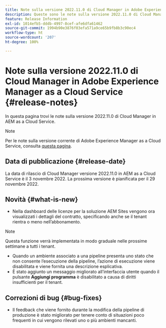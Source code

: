 ```yaml
---
title: Note sulla versione 2022.11.0 di Cloud Manager in Adobe Experience Manager as a Cloud Service
description: Queste sono le note sulla versione 2022.11.0 di Cloud Manager in AEM as a Cloud Service.
feature: Release Information
exl-id: 1014efb5-dddb-4997-8cef-afe6dfa61462
source-git-commit: 1994b90e3876f03efa571a9ce65b9fb8b3c90ec4
workflow-type: ht
source-wordcount: '207'
ht-degree: 100%

---
```


# Note sulla versione 2022.11.0 di Cloud Manager in Adobe Experience Manager as a Cloud Service {#release-notes}

In questa pagina trovi le note sulla versione 2022.11.0 di Cloud Manager in AEM as a Cloud Service.

>[!NOTE]
>
>Per le note sulla versione corrente di Adobe Experience Manager as a Cloud Service, consulta [questa pagina](/help/release-notes/release-notes-cloud/release-notes-current.md).

## Data di pubblicazione {#release-date}

La data di rilascio di Cloud Manager versione 2022.11.0 in AEM as a Cloud Service è il 3 novembre 2022. La prossima versione è pianificata per il 29 novembre 2022.

## Novità {#what-is-new}

* Nella dashboard delle licenze per la soluzione AEM Sites vengono ora visualizzati i dettagli del contratto, specificando anche se il tenant rientra o meno nell’abbonamento.

>[!NOTE]
>
> Questa funzione verrà implementata in modo graduale nelle prossime settimane a tutti i tenant.

* Quando un ambiente associato a una pipeline presenta uno stato che non consente l’esecuzione della pipeline, l’azione di esecuzione viene disabilitata e viene fornita una descrizione esplicativa.
* È stato aggiunto un messaggio migliorato all’interfaccia utente quando il pulsante **Aggiungi programma** è disabilitato a causa di diritti insufficienti per il tenant.

## Correzioni di bug {#bug-fixes}

* Il feedback che viene fornito durante la modifica della pipeline di produzione è stato migliorato per tenere conto di situazioni poco frequenti in cui vengono rilevati uno o più ambienti mancanti.
